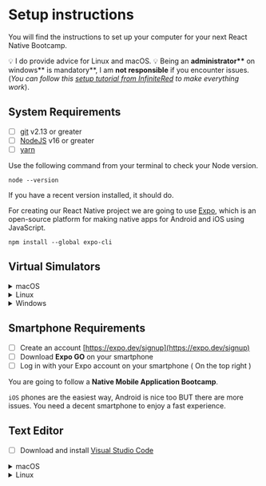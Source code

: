 # Setup instructions

You will find the instructions to set up your computer for your next React Native Bootcamp.

💡 I do provide advice for Linux and macOS.
💡 Being an **administrator\*\*** on windows** is mandatory**, I am **not responsible** if you encounter issues.
(_You can follow this [setup tutorial from InfiniteRed](https://academy.infinite.red/p/installing-react-native-tutorial-on-windows-10/) to make everything work_).

## System Requirements

- [ ] [git](https://git-scm.com/) v2.13 or greater
- [ ] [NodeJS](https://nodejs.org/) v16 or greater
- [ ] [yarn](https://yarnpkg.com/getting-started/install)

Use the following command from your terminal to check your Node version.

```console
node --version
```

If you have a recent version installed, it should do.

For creating our React Native project we are going to use [Expo](https://expo.io/), which is an open-source platform for making native apps for Android and iOS using JavaScript.

```console
npm install --global expo-cli
```

## Virtual Simulators

<details>
<summary>macOS</summary>

- [ ] [Xcode 12](https://apps.apple.com/fr/app/xcode/id497799835?mt=12) for macOS

Check if everything is working.

```console
xcode-select --install
```

To accept terms and conditions

```console
xcode-select -p
```

Should output something like `/Applications/Xcode.app/Contents/Developer` if it's not the case run `sudo xcode-select --reset`

- [ ] [Android Studio](https://developer.android.com/studio) with API levels 21+

</details>

<details>
<summary>Linux</summary>

- [ ] [Android Studio](https://developer.android.com/studio) with API levels 21+

</details>

<details>
<summary>Windows</summary>

- [ ] [Android Studio](https://developer.android.com/studio) with API levels 21+

</details>

## Smartphone Requirements

- [ ] Create an account [https://expo.dev/signup](https://expo.dev/signup)
- [ ] Download **Expo GO** on your smartphone
- [ ] Log in with your Expo account on your smartphone ( On the top right )

You are going to follow a **Native Mobile Application Bootcamp**.

`iOS` phones are the easiest way, Android is nice too BUT there are more issues. You need a decent smartphone to enjoy a fast experience.

## Text Editor

- [ ] Download and install [Visual Studio Code](https://code.visualstudio.com/)

<details>
<summary>macOS</summary>

```console
brew install --cask visual-studio-code
```

</details>

<details>
<summary>Linux</summary>

```console
wget -q https://packages.microsoft.com/keys/microsoft.asc -O- | sudo apt-key add -
sudo add-apt-repository "deb [arch=amd64] https://packages.microsoft.com/repos/vscode stable main"
sudo apt update
sudo apt install code
```

</details>
